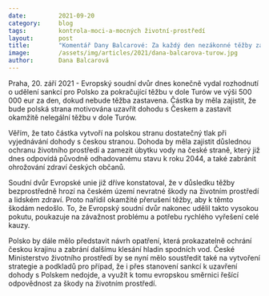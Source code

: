 ```yaml
---
date:         2021-09-20
category:     blog
tags:         kontrola-moci-a-mocných životní-prostředí
layout:       post
title:        "Komentář Dany Balcarové: Za každý den nezákonné těžby zaplatí Polsko půl milionu eur, rozhodl Evropský soudní dvůr"
image:        /assets/img/articles/2021/dana-balcarova-turow.jpg
author:       Dana Balcarová
---
```



Praha, 20. září 2021 - Evropský soudní dvůr dnes konečně vydal rozhodnutí o udělení sankcí pro Polsko za pokračující těžbu v dole Turów ve výši 500 000 eur za den, dokud nebude těžba zastavena. Částka by měla zajistit, že bude polská strana motivována uzavřít dohodu s Českem a zastavit okamžitě nelegální těžbu v dole Turów. 

Věřím, že tato částka vytvoří na polskou stranu dostatečný tlak při vyjednávání dohody s českou stranou. Dohoda by měla zajistit důslednou ochranu životního prostředí a zamezit úbytku vody na české straně, který již dnes odpovídá původně odhadovanému stavu k roku 2044, a také zabránit ohrožování zdraví českých občanů. 

Soudní dvůr Evropské unie již dříve konstatoval, že v důsledku těžby bezprostředně hrozí na českém území nevratné škody na životním prostředí a lidském zdraví. Proto nařídil okamžité přerušení těžby, aby k těmto škodám nedošlo. To, že Evropský soudní dvůr nakonec udělil takto vysokou pokutu, poukazuje na závažnost problému a potřebu rychlého vyřešení celé kauzy. 

Polsko by dále mělo představit návrh opatření, která prokazatelně ochrání českou krajinu a zabrání dalšímu klesání hladin spodních vod. České Ministerstvo životního prostředí by se nyní mělo soustředit také na vytvoření strategie a podkladů pro případ, že i přes stanovení sankcí k uzavření dohody s Polskem nedojde, a využít k tomu evropskou směrnici řešící odpovědnost za škody na životním prostředí.  
